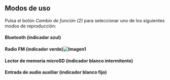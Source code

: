 ## Modos de uso

Pulsa el botón *Cambio de función (2)* para seleccionar uno de los siguientes modos de reproducción:

#### Bluetooth (indicador azul)
#### Radio FM (indicador verde)![Imagen1](http://static.energysistem.com/images/manuals/42797/5a82d2adcef03.jpg)
#### Lector de memoria microSD (indicador blanco intermitente)
#### Entrada de audio auxiliar (indicador blanco fijo)
